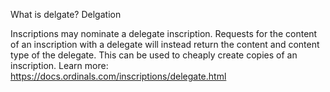 What is delgate? Delgation

Inscriptions may nominate a delegate inscription. Requests for the content of an inscription with a delegate will instead return the content and content type of the delegate. This can be used to cheaply create copies of an inscription. 
Learn more: https://docs.ordinals.com/inscriptions/delegate.html
